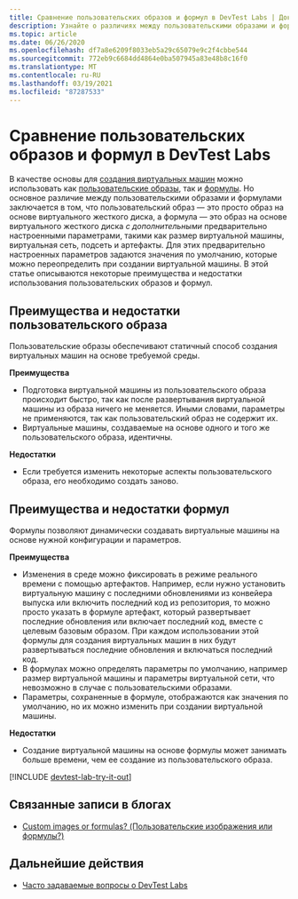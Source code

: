 ```yaml
---
title: Сравнение пользовательских образов и формул в DevTest Labs | Документация Майкрософт
description: Узнайте о различиях между пользовательскими образами и формулами при использовании в качестве основы для создания виртуальных машин, чтобы выбрать наиболее подходящее средство для своей среды.
ms.topic: article
ms.date: 06/26/2020
ms.openlocfilehash: df7a8e6209f8033eb5a29c65079e9c2f4cbbe544
ms.sourcegitcommit: 772eb9c6684dd4864e0ba507945a83e48b8c16f0
ms.translationtype: MT
ms.contentlocale: ru-RU
ms.lasthandoff: 03/19/2021
ms.locfileid: "87287533"
---
```

# <a name="comparing-custom-images-and-formulas-in-devtest-labs"></a>Сравнение пользовательских образов и формул в DevTest Labs
В качестве основы для [создания виртуальных машин](devtest-lab-add-vm.md) можно использовать как [пользовательские образы](devtest-lab-create-template.md), так и [формулы](devtest-lab-manage-formulas.md). Но основное различие между пользовательскими образами и формулами заключается в том, что пользовательский образ — это просто образ на основе виртуального жесткого диска, а формула — это образ на основе виртуального жесткого диска *с дополнительными* предварительно настроенными параметрами, такими как размер виртуальной машины, виртуальная сеть, подсеть и артефакты. Для этих предварительно настроенных параметров задаются значения по умолчанию, которые можно переопределить при создании виртуальной машины. В этой статье описываются некоторые преимущества и недостатки использования пользовательских образов и формул.

## <a name="custom-image-pros-and-cons"></a>Преимущества и недостатки пользовательского образа
Пользовательские образы обеспечивают статичный способ создания виртуальных машин на основе требуемой среды. 

**Преимущества**

* Подготовка виртуальной машины из пользовательского образа происходит быстро, так как после развертывания виртуальной машины из образа ничего не меняется. Иными словами, параметры не применяются, так как пользовательский образ не содержит их. 
* Виртуальные машины, создаваемые на основе одного и того же пользовательского образа, идентичны.

**Недостатки**

* Если требуется изменить некоторые аспекты пользовательского образа, его необходимо создать заново.  

## <a name="formula-pros-and-cons"></a>Преимущества и недостатки формул
Формулы позволяют динамически создавать виртуальные машины на основе нужной конфигурации и параметров.

**Преимущества**

* Изменения в среде можно фиксировать в режиме реального времени с помощью артефактов. Например, если нужно установить виртуальную машину с последними обновлениями из конвейера выпуска или включить последний код из репозитория, то можно просто указать в формуле артефакт, который развертывает последние обновления или включает последний код, вместе с целевым базовым образом. При каждом использовании этой формулы для создания виртуальных машин в них будут развертываться последние обновления и включаться последний код. 
* В формулах можно определять параметры по умолчанию, например размер виртуальной машины и параметры виртуальной сети, что невозможно в случае с пользовательскими образами. 
* Параметры, сохраненные в формуле, отображаются как значения по умолчанию, но их можно изменить при создании виртуальной машины. 

**Недостатки**

* Создание виртуальной машины на основе формулы может занимать больше времени, чем ее создание из пользовательского образа.

[!INCLUDE [devtest-lab-try-it-out](../../includes/devtest-lab-try-it-out.md)]

## <a name="related-blog-posts"></a>Связанные записи в блогах
* [Custom images or formulas? (Пользовательские изображения или формулы?)](./devtest-lab-faq.md#blog-post)

## <a name="next-steps"></a>Дальнейшие действия
- [Часто задаваемые вопросы о DevTest Labs](devtest-lab-faq.md)

